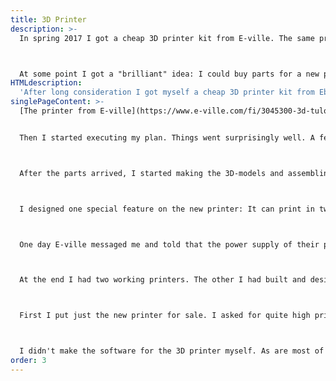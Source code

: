 ```yaml
---
title: 3D Printer
description: >-
  In spring 2017 I got a cheap 3D printer kit from E-ville. The same product isn't on the market anymore. I had actually been planning on buying a 3D printer for quite a while, and I had spent countless hours watching videos about the subject. I considered myself an expert of the field. Thus building and configuring the printer was a breeze. The device was very much functional and printed well enough.



  At some point I got a "brilliant" idea: I could buy parts for a new printer and print the required plastic parts with my E-ville printer and then I could sell the new printer and make money! Well, that plan didn't quite work out, but I did get myself another functional printer.
HTMLdescription:
  'After long consideration I got myself a cheap 3D printer kit from Ebay. The device was very much functional. Later I had a "brilliant" idea and started building another printer that I could sell and earn money that way.'
singlePageContent: >-
  [The printer from E-ville](https://www.e-ville.com/fi/3045300-3d-tulostimet/17637-3d-tulostin-prusa-i3-pohjainen-rakennussarja.html) was a decent machine, but I just wanted to build another printer also as a kind of hobby project, and I would have been happy if I just broke even by selling it. I don't exactly remember when I started planning on building another printer, but I remember that I started the project quite soon after my E-ville printer was functional. So that would be somewhere around 2017 summer/autumn. Summarized my plan was: All the parts that can't be printed I order from the internet (mostly Ebay). All the necessary plastic parts I 3D-model myself and then print with my old printer. Then I just put the machine together.


  Then I started executing my plan. Things went surprisingly well. A few weeks after ordering the parts our mailbox started filling with mysterious-looking China-packages. And there were quite a lot of them. A total of about 30. For a week every day Posti delivered multiple packages for me, and at the same time there was discussion in the news about how Posti is losing money because people order so much cheap stuff from China. Well... At least I had a good use for the stuff I ordered. There has also been discussion about the reliability of Posti, but I have only good experiences with my orders. Every package I've ever ordered has been delivered, even though the packages often look very shady. (Like a small black garbage bag with something written on it in Chinese and my contact information written somewhere. On the package it's often marked that it contains "GIFT" worth $2. That's why I said the packages looked mysterious.)



  After the parts arrived, I started making the 3D-models and assembling the new printer. I didn't have a manual of any kind, I designed all myself. And still everything was going great. Most of my 3D-models fitted on the first try, and almost all the electronics worked. One part had some kind of problem, but I got a refund and ordered another similar part. Fairly quickly I had a working 3D printer. As you can see on the pictures, on the outside the machine looks quite a lot like the printer from E-ville. That's no coincidence. I used the E-ville printer as an inspiration when designing this printer. The biggest common factor is that the frame is based on 2020 aluminum profiles on both printers. <img id=printer src="/img/printer-small.jpg" style="float: right; width: 500px" alt="3D printer">



  I designed one special feature on the new printer: It can print in two colors. I implemented this feature with two extruders on the machine. One of them is bowden and the other direct drive and they both extrude through the same nozzle. As surprising as it is, even this feature is functional, and I was able to print two-colored parts. However, later I did notice that in practice at least I have never had the need to print two-colored parts.  <img id=globe src="/img/globe-small.jpg"  style="float: left; width: 300px" alt="3D-printer two-colored Earth">



  One day E-ville messaged me and told that the power supply of their printer was dangerous and it should be changed. I don't quite remember had I at this point started building the new printer yet. The message told that the old power supply should be detached and sent to E-ville and then they would send a new power supply as quickly as possible. Unfortunately it would have taken 5-9 weeks. I definitely wouldn't survive that long without a printer, since in addition to normal use I should be using it to print parts for another printer. Luckily we had an old PC laying around at home and it hadn't been used for a long time. So I snatched the power supply of that computer and checked that its 12V line (my printer uses 12 volts) should be powerful enough for my printer. Therefore I plugged it in and sent the old power supply to E-ville. I didn't need a replacement power supply from them, and luckily they offered a possibility to get money back instead of a new power supply. After all this I still had a working 3D printer, it just had a computer power supply, which of course was a perfect fit for the printer after just printing small custom parts that I used to connect the supply with the printer frame. <img id=boat src="/img/boat-small.JPG" style="float: left; width: 300px" alt="Blue 3DBenchy">



  At the end I had two working printers. The other I had built and designed from the beginning, and the other was based on E-ville 3D-printer-kit. In addition to changing the power supply I had also modified the E-ville printer by adding an LC-Display and changing the print surface from glass to metal. That change was mandatory, because I broke the original glass sheet. (Pro tip: The prints can get quite strongly stuck to the print surface. Still don't try to detach them with a knife. Use something less dangerous (e.g. a metal spatula), and always face the blade away from yourself. With the knife there are risks, for example maybe theoretically could happen so that the knife slips and you stab yourself in your arm. Then with bad luck you could drop the glass print surface that you were holding. It would obviously break. Don't use a knife.)



  First I put just the new printer for sale. I asked for quite high price, about 500€ I think. Gradually, in the absence of buyers, I lowered the price. At the end I didn't want to go lower that 300€. In my eyes the printer was worth at least that. Probably it also had some emotional value, since it was entirely my design after all. At this point I put the E-ville printer up for sale too. That I valued at 150€. And at the end it was sold for 130€ if I remember correctly. The new printer that I designed is still in my regular use. In hindsight I'm happy that I sold the E-ville printer and not the printer that I had built from scratch. <img id=printer-electronics src="/img/printer-electronics-small.JPG" style="float: left; width: 400px" alt="Electronics of the 3D printer (RAMPS 1.4) and a fan">



  I didn't make the software for the 3D printer myself. As are most of the printers on the market, my printer is also based on the open-source-software called [Marlin](https://marlinfw.org/). What I find cool is that the brain of the printer is an Arduino Mega 2560 and that you can compile and install Marlin with Arduino IDE.
order: 3
---
```

